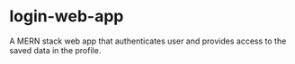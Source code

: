 # login-web-app
A MERN stack web app that authenticates user and provides access to the saved data in the profile.
